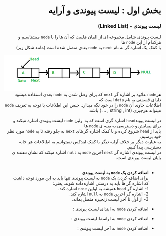 <div dir="rtl">

# بخش اول : لیست پیوندی و آرایه
### لیست پیوندی - (Linked List)

لیست پیوندی شامل مجموعه ای از المان هاست که آن ها را با `node` میشناسیم و 
هرکدام از این `node` ها<br>
با کمک یک اشاره گر 
 به نام `next` به `node` بعدی متصل شده است.(مانند شکل زیر) <br><br>
<img src = "Linkedlist.png"> <br>
هر`node` علاوه بر اشاره گر `next` که برای وصل شدن به `node` بعدی استفاده میشود دارای قسمتی به نام `data` است که
<br>اطلاعات حاوی آن `node` را در خود نگه میدارد.
جنس این اطلاعات با توجه به تعریف `node` میتواند هرچیزی (string , int , ... ) باشد. <br><br>
در لیست پیوند`head` اشاره گری است که به اولین `node` لیست پیوندی اشاره میکند و برای پیمایش و دسترسی به بقیه ی `node` ها <br>
باید از `head` شروع کرده و با کمک اشاره گر های `next` به جلو رفته تا به `node` مورد نظر خود برسیم. <br>
به عبارت دیگر بر خلاف آرایه دیگر با کمک ایندکس نمیتوانیم به اطالاعات هر خانه دسترسی پیدا کنیم.<br>
در لیست پیوندی اشاره گر `next` آخرین `node` به `null` اشاره میکند که نشان دهنده ی پایان لیست پیوندی است. <br><br>
- **اضافه کردن یک `node` به لیست پیوندی** <br>
برای اضافه کردن یک `node` به لیست پیوندی تنها باید به این مورد توجه داشت<br> که 
اشاره گر ها
باید به درستی اشاره داده شوند. یعنی: <br>
1- اشاره گر `head` همیشه به اولین `node` اشاره کند.<br>
2- اشاره گر آخرین `node` به `null` اشاره کند.<br>
3- از اول تا آخر لیست زنجیره متصل بماند.<br>

- اضافه کردن `node` به ابتدای لیست پیوندی : <br>
- اضافه کردن `node` به اواسط لیست پیوندی : <br>
- اضافه کردن `node` به آخر لیست پیوندی : <br>
</div>

